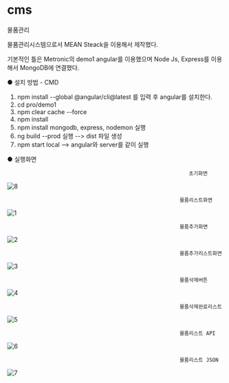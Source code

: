 # cms
물품관리


물품관리시스템으로서 MEAN Steack을 이용해서 제작했다.

기본적인 틀은 Metronic의 demo1 angular를 이용했으며 Node Js, Express를 이용해서 MongoDB에 연결했다.

● 설치 방법 - CMD
1. npm install --global @angular/cli@latest 를 입력 후 angular를 설치한다.
2. cd pro/demo1 
3. npm clear cache --force
4. npm install
5. npm install mongodb, express, nodemon 실행
6. ng build --prod 실행                            --> dist 파일 생성
7. npm start local                                 --> angular와 server를 같이 실행


● 실행화면

                                                               초기화면
![8](https://user-images.githubusercontent.com/85939078/122632528-4c9c6f80-d10e-11eb-910c-a7ec2d521a47.PNG)

                                                            물품리스트화면
![1](https://user-images.githubusercontent.com/85939078/122632513-47d7bb80-d10e-11eb-8934-d1393c993d69.PNG)

                                                            물품추가화면
![2](https://user-images.githubusercontent.com/85939078/122632525-4c9c6f80-d10e-11eb-9d76-932be41730ab.PNG)

                                                            물품추가리스트화면
![3](https://user-images.githubusercontent.com/85939078/122632514-4908e880-d10e-11eb-87f1-88035106cd36.PNG)

                                                            물품삭제버튼
![4](https://user-images.githubusercontent.com/85939078/122632515-49a17f00-d10e-11eb-8af4-40c1fdd65038.PNG)

                                                            물품삭제완료리스트
![5](https://user-images.githubusercontent.com/85939078/122632516-49a17f00-d10e-11eb-9738-fa5c8ff1ef4c.PNG)

                                                            물품리스트 API
![6](https://user-images.githubusercontent.com/85939078/122632517-4a3a1580-d10e-11eb-9411-d492737c22c4.PNG)

                                                            물품리스트 JSON
![7](https://user-images.githubusercontent.com/85939078/122632518-4a3a1580-d10e-11eb-9d94-838745bd351c.PNG)


